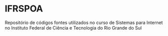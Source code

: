 # IFRSPOA
Repositório de códigos fontes utilizados no curso de Sistemas para Internet no Instituto Federal de Ciência e Tecnologia do Rio Grande do Sul
